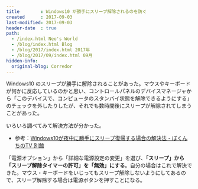 ```yaml
---
title        : Windows10 が勝手にスリープ解除されるのを防ぐ
created      : 2017-09-03
last-modified: 2017-09-03
header-date  : true
path:
  - /index.html Neo's World
  - /blog/index.html Blog
  - /blog/2017/index.html 2017年
  - /blog/2017/09/index.html 09月
hidden-info:
  original-blog: Corredor
---
```


Windows10 のスリープが勝手に解除されることがあった。マウスやキーボードが何かに反応しているのかと思い、コントロールパネルのデバイスマネージャから「このデバイスで、コンピュータのスタンバイ状態を解除できるようにする」のチェックを外したりしたが、それでも数時間後にスリープが解除されてしまうことがあった。

いろいろ調べてみて解決方法が分かった。

- 参考：[Windows10が夜中に勝手にスリープ復帰する場合の解決法 - ぼくんちのTV 別館](https://freesoft.tvbok.com/win10/tips/sleep_released_unintentionally.html)

「電源オプション」から「詳細な電源設定の変更」を選び、**「スリープ」から「スリープ解除タイマーの許可」を「無効」にする**。自分の場合はこれで解決できた。マウス・キーボードをいじってもスリープ解除しないようにしてあるので、スリープ解除する場合は電源ボタンを押すことになる。
